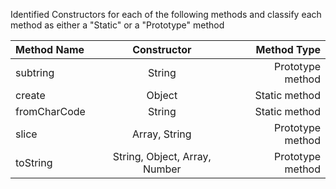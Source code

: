 Identified Constructors for each of the following methods and classify each method as either a "Static" or a "Prototype" method

| Method Name | Constructor | Method Type |
| :---         | :---:    | ---:          |
| subtring       | String   | Prototype method        |
| create       | Object   | Static method        |
| fromCharCode       | String   | Static method        |
| slice       | Array, String   | Prototype method        |
| toString       | String, Object, Array, Number   | Prototype method        |
